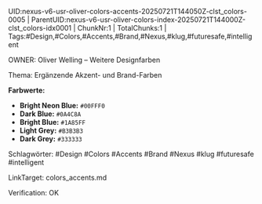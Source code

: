 UID:nexus-v6-usr-oliver-colors-accents-20250721T144050Z-clst_colors-0005 | ParentUID:nexus-v6-usr-oliver-colors-index-20250721T144000Z-clst_colors-idx0001 | ChunkNr:1 | TotalChunks:1 | Tags:#Design,#Colors,#Accents,#Brand,#Nexus,#klug,#futuresafe,#intelligent

OWNER: Oliver Welling – Weitere Designfarben

Thema: Ergänzende Akzent- und Brand-Farben

**Farbwerte:**  
- **Bright Neon Blue:** `#00FFF0`  
- **Dark Blue:** `#0A4C8A`  
- **Bright Blue:** `#1A85FF`  
- **Light Grey:** `#B3B3B3`  
- **Dark Grey:** `#333333`

Schlagwörter: #Design #Colors #Accents #Brand #Nexus #klug #futuresafe #intelligent

LinkTarget: colors_accents.md  

Verification: OK

